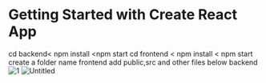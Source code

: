 # Getting Started with Create React App

cd backend< npm install <npm start
cd frontend < npm install < npm start
create a folder name frontend add public,src and other files below backend
![1](https://user-images.githubusercontent.com/74127134/186661120-0684aa61-3537-4e31-a53b-685134796940.png)
![Untitled](https://user-images.githubusercontent.com/74127134/186661159-1488ef6d-2313-4a68-b779-84fa18c3d515.png)
